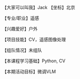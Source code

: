 【大家可以叫我】Jack
【坐标】北京

【专业/职业】遥感

【兴趣爱好】户外

【项目技能】CV，遥感图像处理

【组队情况】未组队

【本课程学习基础】Python, CV

【本期活动目标】微调VLM
